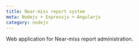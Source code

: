 ```yaml
---
title: Near-miss report system
meta: Nodejs + Expressjs + Angularjs
category: nodejs
---
```


Web application for Near-miss report administration. 